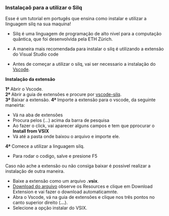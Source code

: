 ### Instalaçaõ para a utilizar o Silq

Esse é um tutorial em portugês que ensina como instalar e utilizar a linguagem silq na sua maquina!

* Silq é uma linguagem de programação de alto nivel para a computação quântica, que foi desenvolvida pela ETH Zürich.

* A maneira mais recomendada para instalar o silq é utilizando a extensão do Visual Studio code

* Antes de começar a utilizar o silq, vai ser necessario a instalação do  <a href="https://code.visualstudio.com/download">Vscode</a>.

<strong>Instalação da extensão</strong>

  <strong>1ª</strong> Abrir o Vscode.<br>
  <strong>2ª</strong> Abrir a guia de extensões e procure por <u>vscode-silq</u>.<br>
  <strong>3ª</strong> Baixar a extensão.
  <strong>4ª</strong> Importe a extensão para o vscode, da seguinte maneirta:
  * Vá na aba de extensões
  * Procura pelos (...)  acima da barra de pesquisa
  * Ao fazer o click, vai aparecer alguns campos e tem que pprocurar o <strong>Install from VSIX</strong>
  * Vá até a pasta onde baixou o arquivo e importe ele.
  
  <strong>4ª</strong> Comece a utilizar a linguagem silq.
  * Para rodar o codigo, salve e presione F5 

Caso não ache a extensão ou não consiga baixar é possivel realizar a instalação de outra maneira.

* Baixe a extensão como um arquivo <strong>.vsix</strong>.
* <a href="https://marketplace.visualstudio.com/items?itemName=eth-sri.vscode-silq">Download do arquivo</a> observe os Resources e clique em Download Extension e vai fazer o download automaticamnte.
* Abra o Vscode, vá na guia de extensões e clique nos três pontos no canto superior direito (<strong>...</strong>).
* Selecione a opção instalar do VSIX.
